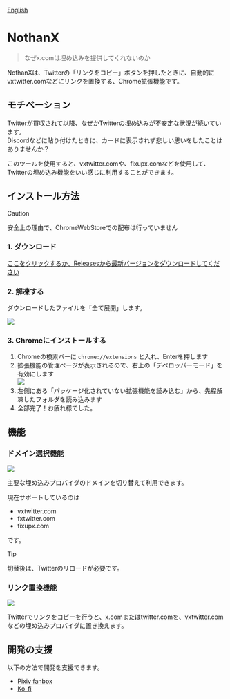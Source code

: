 [English](README_EN.md)

# NothanX

> なぜx.comは埋め込みを提供してくれないのか

NothanXは、Twitterの「リンクをコピー」ボタンを押したときに、自動的にvxtwitter.comなどにリンクを置換する、Chrome拡張機能です。       

## モチベーション

Twitterが買収されて以降、なぜかTwitterの埋め込みが不安定な状況が続いています。      
Discordなどに貼り付けたときに、カードに表示されず悲しい思いをしたことはありませんか？

このツールを使用すると、vxtwitter.comや、fixupx.comなどを使用して、Twitterの埋め込み機能をいい感じに利用することができます。

## インストール方法

> [!CAUTION]    
> 安全上の理由で、ChromeWebStoreでの配布は行っていません

### 1. ダウンロード

[ここをクリックするか、Releasesから最新バージョンをダウンロードしてください]()

### 2. 解凍する

ダウンロードしたファイルを「全て展開」します。

![](https://i.gyazo.com/b0bef63e650169658ab81784e3f16992.png)

### 3. Chromeにインストールする

1. Chromeの検索バーに `chrome://extensions` と入れ、Enterを押します
1. 拡張機能の管理ページが表示されるので、右上の「デベロッパーモード」を有効にします     
![](https://i.gyazo.com/b8e300777ea5bff0e684c0cb729f3376.png)
1. 左側にある「パッケージ化されていない拡張機能を読み込む」から、先程解凍したフォルダを読み込みます
1. 全部完了！お疲れ様でした。

## 機能

### ドメイン選択機能

![](https://i.gyazo.com/df417d764737c26c5bb3a347ccf6f3f1.png)

主要な埋め込みプロバイダのドメインを切り替えて利用できます。

現在サポートしているのは

- vxtwitter.com
- fxtwitter.com
- fixupx.com

です。

> [!TIP]       
> 切替後は、Twitterのリロードが必要です。

### リンク置換機能

![](https://i.gyazo.com/8d7224bf644f53b3eab3a47a6201fb6c.png)

Twitterでリンクをコピーを行うと、x.comまたはtwitter.comを、vxtwitter.comなどの埋め込みプロバイダに置き換えます。

## 開発の支援

以下の方法で開発を支援できます。        

- [Pixiv fanbox](https://minato86.fanbox.cc)
- [Ko-fi](https://ko-fi.com/minato86)